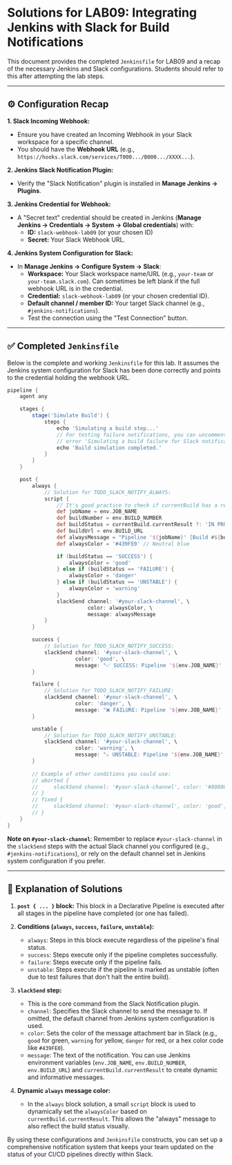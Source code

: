 # Solutions for LAB09: Integrating Jenkins with Slack for Build Notifications

This document provides the completed `Jenkinsfile` for LAB09 and a recap of the necessary Jenkins and Slack configurations. Students should refer to this after attempting the lab steps.

---

## ⚙️ Configuration Recap

**1. Slack Incoming Webhook:**
   - Ensure you have created an Incoming Webhook in your Slack workspace for a specific channel.
   - You should have the **Webhook URL** (e.g., `https://hooks.slack.com/services/T000.../B000.../XXXX...`).

**2. Jenkins Slack Notification Plugin:**
   - Verify the "Slack Notification" plugin is installed in **Manage Jenkins -> Plugins**.

**3. Jenkins Credential for Webhook:**
   - A "Secret text" credential should be created in Jenkins (**Manage Jenkins -> Credentials -> System -> Global credentials**) with:
     - **ID:** `slack-webhook-lab09` (or your chosen ID)
     - **Secret:** Your Slack Webhook URL.

**4. Jenkins System Configuration for Slack:**
   - In **Manage Jenkins -> Configure System -> Slack**:
     - **Workspace:** Your Slack workspace name/URL (e.g., `your-team` or `your-team.slack.com`). Can sometimes be left blank if the full webhook URL is in the credential.
     - **Credential:** `slack-webhook-lab09` (or your chosen credential ID).
     - **Default channel / member ID:** Your target Slack channel (e.g., `#jenkins-notifications`).
     - Test the connection using the "Test Connection" button.

---

## ✅ Completed `Jenkinsfile`

Below is the complete and working `Jenkinsfile` for this lab. It assumes the Jenkins system configuration for Slack has been done correctly and points to the credential holding the webhook URL.

```groovy
pipeline {
    agent any

    stages {
        stage('Simulate Build') {
            steps {
                echo 'Simulating a build step...'
                // For testing failure notifications, you can uncomment the line below:
                // error 'Simulating a build failure for Slack notification test!'
                echo 'Build simulation completed.'
            }
        }
    }

    post {
        always {
            // Solution for TODO_SLACK_NOTIFY_ALWAYS:
            script {
                // It's good practice to check if currentBuild has a result yet, especially in 'always'
                def jobName = env.JOB_NAME
                def buildNumber = env.BUILD_NUMBER
                def buildStatus = currentBuild.currentResult ?: 'IN PROGRESS' // Default if result isn't set yet
                def buildUrl = env.BUILD_URL
                def alwaysMessage = "Pipeline '${jobName}' [Build #${buildNumber}] has completed. Status: ${buildStatus}. Details: ${buildUrl}"
                def alwaysColor = '#439FE0' // Neutral blue

                if (buildStatus == 'SUCCESS') {
                    alwaysColor = 'good'
                } else if (buildStatus == 'FAILURE') {
                    alwaysColor = 'danger'
                } else if (buildStatus == 'UNSTABLE') {
                    alwaysColor = 'warning'
                }
                slackSend channel: '#your-slack-channel', \
                          color: alwaysColor, \
                          message: alwaysMessage
            }
        }

        success {
            // Solution for TODO_SLACK_NOTIFY_SUCCESS:
            slackSend channel: '#your-slack-channel', \
                      color: 'good', \
                      message: "✅ SUCCESS: Pipeline '${env.JOB_NAME}' [Build #${env.BUILD_NUMBER}] completed successfully. Yay! ${env.BUILD_URL}"
        }

        failure {
            // Solution for TODO_SLACK_NOTIFY_FAILURE:
            slackSend channel: '#your-slack-channel', \
                      color: 'danger', \
                      message: "❌ FAILURE: Pipeline '${env.JOB_NAME}' [Build #${env.BUILD_NUMBER}] failed. Check console: ${env.BUILD_URL}"
        }

        unstable {
            // Solution for TODO_SLACK_NOTIFY_UNSTABLE:
            slackSend channel: '#your-slack-channel', \
                      color: 'warning', \
                      message: "⚠️ UNSTABLE: Pipeline '${env.JOB_NAME}' [Build #${env.BUILD_NUMBER}] is unstable. Please review: ${env.BUILD_URL}"
        }
        
        // Example of other conditions you could use:
        // aborted {
        //     slackSend channel: '#your-slack-channel', color: '#808080', message: "ABORTED: Pipeline '${env.JOB_NAME}' [Build #${env.BUILD_NUMBER}] was aborted. ${env.BUILD_URL}"
        // }
        // fixed {
        //     slackSend channel: '#your-slack-channel', color: 'good', message: "FIXED: Pipeline '${env.JOB_NAME}' [Build #${env.BUILD_NUMBER}] is now stable after a previous failure. ${env.BUILD_URL}"
        // }
    }
}
```

**Note on `#your-slack-channel`**: Remember to replace `#your-slack-channel` in the `slackSend` steps with the actual Slack channel you configured (e.g., `#jenkins-notifications`), or rely on the default channel set in Jenkins system configuration if you prefer.

---

## 📝 Explanation of Solutions

1.  **`post { ... }` block:** This block in a Declarative Pipeline is executed after all stages in the pipeline have completed (or one has failed).

2.  **Conditions (`always`, `success`, `failure`, `unstable`):**
    *   `always`: Steps in this block execute regardless of the pipeline's final status.
    *   `success`: Steps execute only if the pipeline completes successfully.
    *   `failure`: Steps execute only if the pipeline fails.
    *   `unstable`: Steps execute if the pipeline is marked as unstable (often due to test failures that don't halt the entire build).

3.  **`slackSend` step:**
    *   This is the core command from the Slack Notification plugin.
    *   `channel`: Specifies the Slack channel to send the message to. If omitted, the default channel from Jenkins system configuration is used.
    *   `color`: Sets the color of the message attachment bar in Slack (e.g., `good` for green, `warning` for yellow, `danger` for red, or a hex color code like `#439FE0`).
    *   `message`: The text of the notification. You can use Jenkins environment variables (`env.JOB_NAME`, `env.BUILD_NUMBER`, `env.BUILD_URL`) and `currentBuild.currentResult` to create dynamic and informative messages.

4.  **Dynamic `always` message color:**
    *   In the `always` block solution, a small `script` block is used to dynamically set the `alwaysColor` based on `currentBuild.currentResult`. This allows the "always" message to also reflect the build status visually.

By using these configurations and `Jenkinsfile` constructs, you can set up a comprehensive notification system that keeps your team updated on the status of your CI/CD pipelines directly within Slack. 